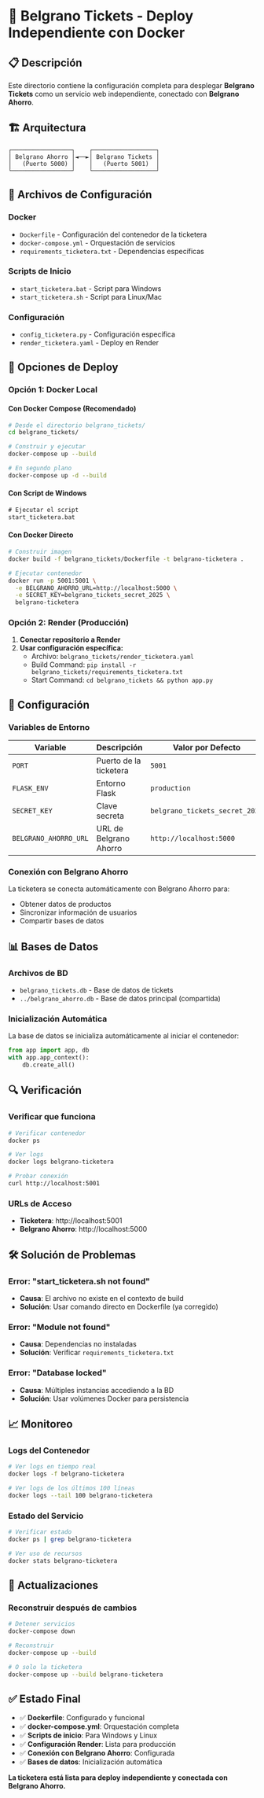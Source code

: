 # 🎫 Belgrano Tickets - Deploy Independiente con Docker

## 📋 Descripción

Este directorio contiene la configuración completa para desplegar **Belgrano Tickets** como un servicio web independiente, conectado con **Belgrano Ahorro**.

## 🏗️ Arquitectura

```
┌─────────────────┐    ┌──────────────────┐
│ Belgrano Ahorro │◄──►│ Belgrano Tickets │
│   (Puerto 5000) │    │   (Puerto 5001)  │
└─────────────────┘    └──────────────────┘
```

## 📁 Archivos de Configuración

### **Docker**
- `Dockerfile` - Configuración del contenedor de la ticketera
- `docker-compose.yml` - Orquestación de servicios
- `requirements_ticketera.txt` - Dependencias específicas

### **Scripts de Inicio**
- `start_ticketera.bat` - Script para Windows
- `start_ticketera.sh` - Script para Linux/Mac

### **Configuración**
- `config_ticketera.py` - Configuración específica
- `render_ticketera.yaml` - Deploy en Render

## 🚀 Opciones de Deploy

### **Opción 1: Docker Local**

#### **Con Docker Compose (Recomendado)**
```bash
# Desde el directorio belgrano_tickets/
cd belgrano_tickets/

# Construir y ejecutar
docker-compose up --build

# En segundo plano
docker-compose up -d --build
```

#### **Con Script de Windows**
```cmd
# Ejecutar el script
start_ticketera.bat
```

#### **Con Docker Directo**
```bash
# Construir imagen
docker build -f belgrano_tickets/Dockerfile -t belgrano-ticketera .

# Ejecutar contenedor
docker run -p 5001:5001 \
  -e BELGRANO_AHORRO_URL=http://localhost:5000 \
  -e SECRET_KEY=belgrano_tickets_secret_2025 \
  belgrano-ticketera
```

### **Opción 2: Render (Producción)**

1. **Conectar repositorio a Render**
2. **Usar configuración específica:**
   - Archivo: `belgrano_tickets/render_ticketera.yaml`
   - Build Command: `pip install -r belgrano_tickets/requirements_ticketera.txt`
   - Start Command: `cd belgrano_tickets && python app.py`

## 🔧 Configuración

### **Variables de Entorno**

| Variable | Descripción | Valor por Defecto |
|----------|-------------|-------------------|
| `PORT` | Puerto de la ticketera | `5001` |
| `FLASK_ENV` | Entorno Flask | `production` |
| `SECRET_KEY` | Clave secreta | `belgrano_tickets_secret_2025` |
| `BELGRANO_AHORRO_URL` | URL de Belgrano Ahorro | `http://localhost:5000` |

### **Conexión con Belgrano Ahorro**

La ticketera se conecta automáticamente con Belgrano Ahorro para:
- Obtener datos de productos
- Sincronizar información de usuarios
- Compartir bases de datos

## 📊 Bases de Datos

### **Archivos de BD**
- `belgrano_tickets.db` - Base de datos de tickets
- `../belgrano_ahorro.db` - Base de datos principal (compartida)

### **Inicialización Automática**
La base de datos se inicializa automáticamente al iniciar el contenedor:
```python
from app import app, db
with app.app_context():
    db.create_all()
```

## 🔍 Verificación

### **Verificar que funciona**
```bash
# Verificar contenedor
docker ps

# Ver logs
docker logs belgrano-ticketera

# Probar conexión
curl http://localhost:5001
```

### **URLs de Acceso**
- **Ticketera**: http://localhost:5001
- **Belgrano Ahorro**: http://localhost:5000

## 🛠️ Solución de Problemas

### **Error: "start_ticketera.sh not found"**
- **Causa**: El archivo no existe en el contexto de build
- **Solución**: Usar comando directo en Dockerfile (ya corregido)

### **Error: "Module not found"**
- **Causa**: Dependencias no instaladas
- **Solución**: Verificar `requirements_ticketera.txt`

### **Error: "Database locked"**
- **Causa**: Múltiples instancias accediendo a la BD
- **Solución**: Usar volúmenes Docker para persistencia

## 📈 Monitoreo

### **Logs del Contenedor**
```bash
# Ver logs en tiempo real
docker logs -f belgrano-ticketera

# Ver logs de los últimos 100 líneas
docker logs --tail 100 belgrano-ticketera
```

### **Estado del Servicio**
```bash
# Verificar estado
docker ps | grep belgrano-ticketera

# Ver uso de recursos
docker stats belgrano-ticketera
```

## 🔄 Actualizaciones

### **Reconstruir después de cambios**
```bash
# Detener servicios
docker-compose down

# Reconstruir
docker-compose up --build

# O solo la ticketera
docker-compose up --build belgrano-ticketera
```

## ✅ Estado Final

- ✅ **Dockerfile**: Configurado y funcional
- ✅ **docker-compose.yml**: Orquestación completa
- ✅ **Scripts de inicio**: Para Windows y Linux
- ✅ **Configuración Render**: Lista para producción
- ✅ **Conexión con Belgrano Ahorro**: Configurada
- ✅ **Bases de datos**: Inicialización automática

**La ticketera está lista para deploy independiente y conectada con Belgrano Ahorro.**
